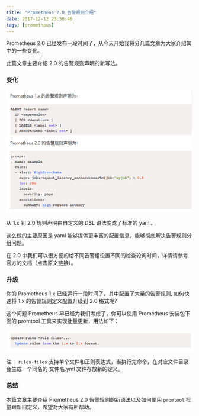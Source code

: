 ```yaml
---
title: "Prometheus 2.0 告警规则介绍"
date: 2017-12-12 23:50:46
tags: [prometheus]
---
```


Prometheus 2.0 已经发布一段时间了，从今天开始我将分几篇文章为大家介绍其中的一些变化。

此篇文章主要介绍 2.0 的告警规则声明的新写法。

### 变化

![pic1.png](/images/prometheus/pic1.png)

从 1.x 到 2.0 规则声明由自定义的 DSL 语法变成了标准的 yaml。

这么做的主要原因是 yaml 能够提供更丰富的配置信息，能够彻底解决告警规则分组问题。

在 2.0 中我们可以很方便的给不同告警组设置不同的检查轮询时间，详情请参考官方的文档（点击原文链接）。

### 升级

你的 Prometheus 1.x 已经运行一段时间了，其中配置了大量的告警规则, 如何快速将 1.x 的告警规则定义配置升级到 2.0 格式呢?

这个问题 Prometheus 早已经为我们考虑了，你可以使用 Prometheus 安装包下面的 promtool 工具来实现批量更新，用法如下：

![pic2.png](/images/prometheus/pic2.png)

注： `rules-files` 支持单个文件和正则表达式，当执行完命令，在对应文件目录会生成一个同名的 文件名.yml 文件存放新的定义。

### 总结

本篇文章主要介绍 Prometheus 2.0 告警规则的新语法以及如何使用 `promtool` 批量跟新旧定义，希望对大家有所帮助。
